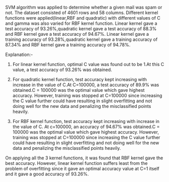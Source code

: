 SVM algorithm was applied to determine whether a given mail was spam or not. The dataset consisted of 4601 rows and 58 columns. 
Different kernel functions were applied(linear,RBF and quadratic) with different values of C and gamma was also varied for RBF kernel function.
Linear kernel gave a test accuracy of 93.26%,quadratic kernel gave a test accuracy of 88.3% and RBF kernel gave a test accuracy of 94.67%.
Linear kernel gave a training accuracy of 93.28%,quadratic kernel gave a training accuracy of 87.34% and RBF kernel gave a training accuracy of 94.78%. 

Explanation:-

1) For linear kernel function, optimal C value was found out to be 1.At this C value, a test accuracy of 93.26% was obtained.
2) For quadratic kernel function, test accuracy kept increasing with increase in the value of C.At C=100000, a test accuracy of 89.9% was obtained.C = 100000 was the optimal value which gave highest accuracy.
   However, training was stopped at C=100000 since increasing the C value further could have resulting in slight overfitting and not doing well for the new data and penalizing the misclassified points heavily.
   
3) For RBF kernel function, test accuracy kept increasing with increase in the value of C. At c=100000, an accuracy of 94.67% was obtained.C = 100000 was the optimal value which gave highest accuracy.
   However, training was stopped at C=100000 since increasing the C value further could have resulting in slight overfitting and not doing well for the new data and penalizing the misclassified points heavily.
   

  On applying all the 3 kernel functions, it was found that RBF kernel gave the best accuracy.
  However, linear kernel function suffers least from the problem of overfitting since it gave an optimal accuracy value at C=1 itself and it gave a good accuracy of 93.26%.
